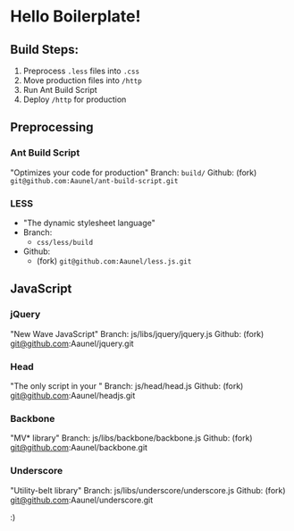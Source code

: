 # Hello Boilerplate!


## Build Steps:
1. Preprocess `.less` files into `.css`
2. Move production files into `/http`
3. Run Ant Build Script
4. Deploy `/http` for production


## Preprocessing

### Ant Build Script
"Optimizes your code for production"
Branch:
	`build/`
Github:
	(fork) `git@github.com:Aaunel/ant-build-script.git`

### LESS
* "The dynamic stylesheet language"
* Branch:
	* `css/less/build`
* Github:
	* (fork) `git@github.com:Aaunel/less.js.git`


## JavaScript

### jQuery
"New Wave JavaScript"
Branch:
	js/libs/jquery/jquery.js
Github:
	(fork) git@github.com:Aaunel/jquery.git

### Head
"The only script in your <HEAD>"
Branch:
	js/head/head.js
Github:
	(fork) git@github.com:Aaunel/headjs.git

### Backbone
"MV* library"
Branch:
	js/libs/backbone/backbone.js
Github:
	(fork) git@github.com:Aaunel/backbone.git

### Underscore
"Utility-belt library"
Branch:
	js/libs/underscore/underscore.js
Github:
	(fork) git@github.com:Aaunel/underscore.git


:)